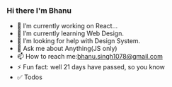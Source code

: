 ### Hi there I'm Bhanu

- 🔭 I’m currently working on React...
- 🌱 I’m currently learning Web Design.
- 🤔 I’m looking for help with Design System.
- 💬 Ask me about Anything(JS only) 
- 📫 How to reach me:bhanu.singh1078@gmail.com 
- ⚡ Fun fact: well 21 days have passed, so you know 
- ✅ Todos

 
 
